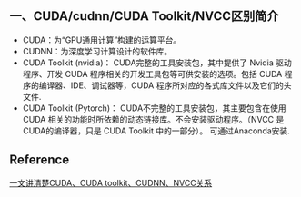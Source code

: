 
## 一、CUDA/cudnn/CUDA Toolkit/NVCC区别简介
* CUDA：为“GPU通用计算”构建的运算平台。
* CUDNN：为深度学习计算设计的软件库。
* CUDA Toolkit (nvidia)： CUDA完整的工具安装包，其中提供了 Nvidia 驱动程序、开发 CUDA 程序相关的开发工具包等可供安装的选项。包括 CUDA 程序的编译器、IDE、调试器等，CUDA 程序所对应的各式库文件以及它们的头文件.
* CUDA Toolkit (Pytorch)： CUDA不完整的工具安装包，其主要包含在使用 CUDA 相关的功能时所依赖的动态链接库。不会安装驱动程序。（NVCC 是CUDA的编译器，只是 CUDA Toolkit 中的一部分）。 可通过Anaconda安装.

## Reference
[一文讲清楚CUDA、CUDA toolkit、CUDNN、NVCC关系](https://blog.csdn.net/qq_41094058/article/details/116207333)